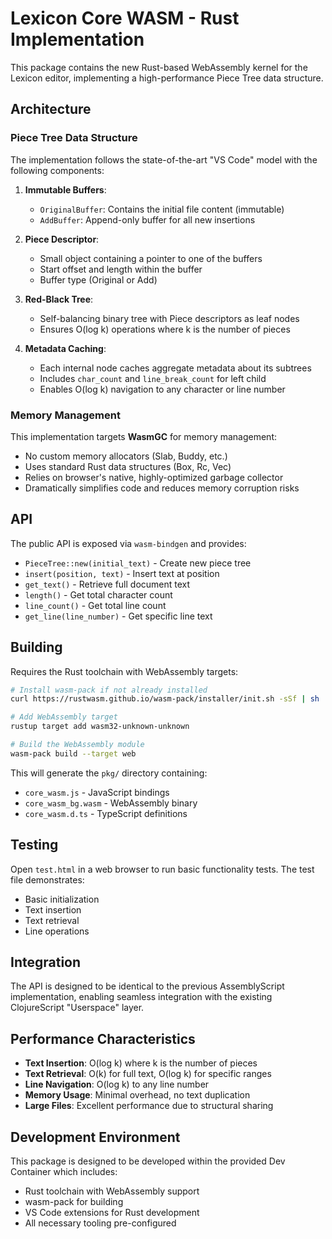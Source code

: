 # Lexicon Core WASM - Rust Implementation

This package contains the new Rust-based WebAssembly kernel for the Lexicon editor, implementing a high-performance Piece Tree data structure.

## Architecture

### Piece Tree Data Structure

The implementation follows the state-of-the-art "VS Code" model with the following components:

1. **Immutable Buffers**:
   - `OriginalBuffer`: Contains the initial file content (immutable)
   - `AddBuffer`: Append-only buffer for all new insertions

2. **Piece Descriptor**:
   - Small object containing a pointer to one of the buffers
   - Start offset and length within the buffer
   - Buffer type (Original or Add)

3. **Red-Black Tree**:
   - Self-balancing binary tree with Piece descriptors as leaf nodes
   - Ensures O(log k) operations where k is the number of pieces

4. **Metadata Caching**:
   - Each internal node caches aggregate metadata about its subtrees
   - Includes `char_count` and `line_break_count` for left child
   - Enables O(log k) navigation to any character or line number

### Memory Management

This implementation targets **WasmGC** for memory management:
- No custom memory allocators (Slab, Buddy, etc.)
- Uses standard Rust data structures (Box, Rc, Vec)
- Relies on browser's native, highly-optimized garbage collector
- Dramatically simplifies code and reduces memory corruption risks

## API

The public API is exposed via `wasm-bindgen` and provides:

- `PieceTree::new(initial_text)` - Create new piece tree
- `insert(position, text)` - Insert text at position
- `get_text()` - Retrieve full document text
- `length()` - Get total character count
- `line_count()` - Get total line count
- `get_line(line_number)` - Get specific line text

## Building

Requires the Rust toolchain with WebAssembly targets:

```bash
# Install wasm-pack if not already installed
curl https://rustwasm.github.io/wasm-pack/installer/init.sh -sSf | sh

# Add WebAssembly target
rustup target add wasm32-unknown-unknown

# Build the WebAssembly module
wasm-pack build --target web
```

This will generate the `pkg/` directory containing:
- `core_wasm.js` - JavaScript bindings
- `core_wasm_bg.wasm` - WebAssembly binary
- `core_wasm.d.ts` - TypeScript definitions

## Testing

Open `test.html` in a web browser to run basic functionality tests. The test file demonstrates:
- Basic initialization
- Text insertion
- Text retrieval  
- Line operations

## Integration

The API is designed to be identical to the previous AssemblyScript implementation, enabling seamless integration with the existing ClojureScript "Userspace" layer.

## Performance Characteristics

- **Text Insertion**: O(log k) where k is the number of pieces
- **Text Retrieval**: O(k) for full text, O(log k) for specific ranges
- **Line Navigation**: O(log k) to any line number
- **Memory Usage**: Minimal overhead, no text duplication
- **Large Files**: Excellent performance due to structural sharing

## Development Environment

This package is designed to be developed within the provided Dev Container which includes:
- Rust toolchain with WebAssembly support
- wasm-pack for building
- VS Code extensions for Rust development
- All necessary tooling pre-configured